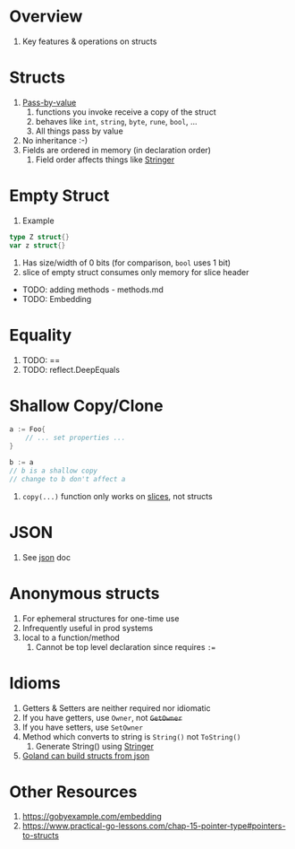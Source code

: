 # Overview
1. Key features & operations on structs


# Structs
1. [Pass-by-value](TODO)
    1. functions you invoke receive a copy of the struct
    1. behaves like `int`, `string`, `byte`, `rune`, `bool`, ...
    1. All things pass by value
1. No inheritance :-)
1. Fields are ordered in memory (in declaration order)
    1. Field order affects things like [Stringer](https://pkg.go.dev/golang.org/x/tools/cmd/stringer)


# Empty Struct
1. Example
```go
type Z struct{}
var z struct{}
```
1. Has size/width of 0 bits (for comparison, `bool` uses 1 bit)
1. slice of empty struct consumes only memory for slice header


- TODO: adding methods - methods.md
- TODO: Embedding

# Equality
1. TODO: ==
1. TODO: reflect.DeepEquals


# Shallow Copy/Clone
```go
a := Foo{
    // ... set properties ...
}

b := a
// b is a shallow copy
// change to b don't affect a
```
1. `copy(...)` function only works on [slices](./collections.slices.md), not structs


# JSON
1. See [json](./json.md) doc


# Anonymous structs
1. For ephemeral structures for one-time use
1. Infrequently useful in prod systems
1. local to a function/method
    1. Cannot be top level declaration since requires `:=`


# Idioms
1. Getters & Setters are neither required nor idiomatic
1. If you have getters, use `Owner`, not ~~`GetOwner`~~
1. If you have setters, use `SetOwner`
1. Method which converts to string is `String()` not `ToString()`
    1. Generate String() using [Stringer](./stringer.md)
1. [Goland can build structs from json](https://www.jetbrains.com/help/go/working-with-json.html)


# Other Resources
1. https://gobyexample.com/embedding
1. https://www.practical-go-lessons.com/chap-15-pointer-type#pointers-to-structs
